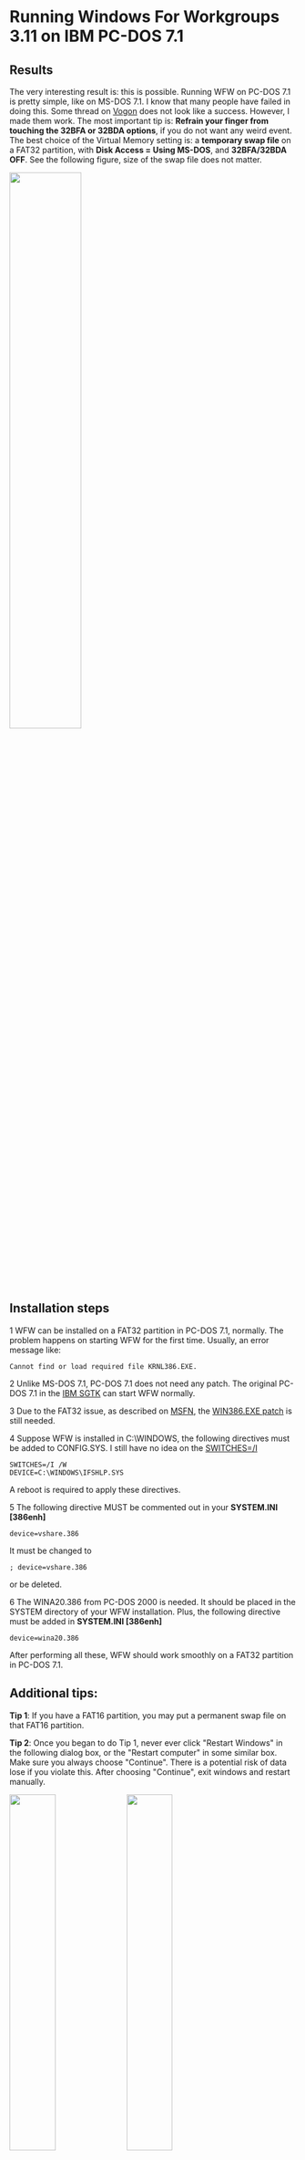 # Running Windows For Workgroups 3.11 on IBM PC-DOS 7.1

## Results

The very interesting result is: this is possible. Running WFW on PC-DOS 7.1 is pretty simple, like on MS-DOS 7.1. I know that many people have failed in doing this. Some thread on [Vogon](https://www.vogons.org/viewtopic.php?f=61&t=67237) does not look like a success. However, I made them work. The most important tip is: **Refrain your finger from touching the 32BFA or 32BDA options**, if you do not want any weird event. The best choice of the Virtual Memory setting is: a **temporary swap file** on a FAT32 partition, with **Disk Access = Using MS-DOS**, and **32BFA/32BDA OFF**. See the following figure, size of the swap file does not matter. 

<img src="https://github.com/pufengdu/RetroFuns/assets/5275359/6f771d3e-5ca8-4462-8502-62644be66b1d" width="50%" align="center" />

## Installation steps

1 WFW can be installed on a FAT32 partition in PC-DOS 7.1, normally. The problem happens on starting WFW for the first time. Usually, an error message like:

```
Cannot find or load required file KRNL386.EXE.
```

2 Unlike MS-DOS 7.1, PC-DOS 7.1 does not need any patch. The original PC-DOS 7.1 in the [IBM SGTK](https://www.ibm.com/support/pages/ibm-serverguide-scripting-toolkit-dos-edition-version-1307) can start WFW normally.

3 Due to the FAT32 issue, as described on [MSFN](https://msfn.org/board/topic/155954-how-do-i-stop-garbled-directory-after-exiting-win311/), the [WIN386.EXE patch](https://msfn.org/board/topic/155954-how-do-i-stop-garbled-directory-after-exiting-win311/?do=findComment&comment=993173) is still needed.

4 Suppose WFW is installed in C:\WINDOWS, the following directives must be added to CONFIG.SYS. I still have no idea on the [SWITCHES=/I](https://msfn.org/board/topic/185983-what-is-the-function-of-switchesi-in-pc-dos-71-configsys/#comment-1258983)

```
SWITCHES=/I /W
DEVICE=C:\WINDOWS\IFSHLP.SYS
```

A reboot is required to apply these directives.

5 The following directive MUST be commented out in your **SYSTEM.INI [386enh]**

```
device=vshare.386
```

It must be changed to 

```
; device=vshare.386
```

or be deleted.

6 The WINA20.386 from PC-DOS 2000 is needed. It should be placed in the SYSTEM directory of your WFW installation. Plus, the following directive must be added in **SYSTEM.INI [386enh]**

```
device=wina20.386
```

After performing all these, WFW should work smoothly on a FAT32 partition in PC-DOS 7.1.

## Additional tips:

**Tip 1**: If you have a FAT16 partition, you may put a permanent swap file on that FAT16 partition.

**Tip 2**: Once you began to do Tip 1, never ever click "Restart Windows" in the following dialog box, or the "Restart computer" in some similar box. Make sure you always choose "Continue". There is a potential risk of data lose if you violate this. After choosing "Continue", exit windows and restart manually.

<img src=https://github.com/pufengdu/RetroFuns/assets/5275359/cc9f368c-401d-44ca-8f99-ebeae9b24627 width="40%" /> <img src=https://github.com/pufengdu/RetroFuns/assets/5275359/2b6b27ab-f07f-44e5-9aaf-76928126de80 width="40%" />

**Tip 3**: If you installed your WFW on a FAT16 partition in PC-DOS 7.1. All those installation steps are still needed to make it work for the first time! After that, you can enable permanent swap file and 32 BFA as described in Tip 2. Before you restart WFW, make sure to edit **SYSTEM.INI [386enh]**, now the 

```
device=vshare.386 
```

**MUST** be enabled. 

**Tip 4**: Be aware, after Tip 3, you are restricted to run programs that are stored on your FAT16 partition ONLY!. All attempt to execute a program on a FAT32 partition will result in Sector not found error like the following. 

Be sure to choose "A" in the case of the following figure!! Never choose "I", which may result in data lose here. However, you can copy files from other drives to your FAT16 partition.

![image](https://github.com/pufengdu/RetroFuns/assets/5275359/1fbda580-129a-4e3c-8491-e92a9b71b25d)

**Tip 5**: 32BDA can also be enabled after Tip4. Surely, a proper driver is needed. The MicroHouse MH32BIT.386 works in my case. The behavior does not change much.

![image](https://github.com/pufengdu/RetroFuns/assets/5275359/50c743f4-158d-4085-abeb-fac1fbd2d746)

After enabling 32BDA, add the following directive to your **SYSTEM.INI [386enh]** if your drive C is a FAT32 partition. Some rumors say this will help protecting your FAT32 drive in PC-DOS 7.1

```
ForceMapper=C
```

Remember that MS-DOS 7.1 has a **LOCK** command? PC-DOS 7.1 does not have this command. According to [RBIL](http://www.ctyme.com/intr/rb-2897.htm), LOCK command in MS-DOS 7.1 were essentially performed by INT 21H/AX=440DH. I tried to call that API in PC-DOS 7.1 using DEBUG. It's a success. But the behavior of WFW does not change.

That all I have done in installing WFW in PC-DOS 7.1.

